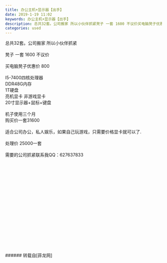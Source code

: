 ```yaml
---
title: 办公主机+显示器【出手】
date: 2019-1-19 11:02
keywords: 办公主机+显示器【出手】
description: 总共32套。公司搬家 所以小伙伴抓紧凳子 一套 1600 不议价买电脑凳子优惠价 800I5-7400四核处理器DDR48G内存1T硬盘亮机显卡 非游戏显卡20寸显示器+鼠标+键盘机子使用三个月购买价一套31600适合公司办公，私人娱乐，如果自己玩游戏，只需要价格显卡就可以了.处理价 25000一套需要的公司抓紧联系我QQ：627637833
categories: used
---
```

<td class="t_f" id="postmessage_2738443">

总共32套。公司搬家 所以小伙伴抓紧<br/>
<br/>
凳子 一套 1600 不议价<br/>
<br/>
买电脑凳子优惠价 800<br/>
<br/>
I5-7400四核处理器<br/>
DDR48G内存<br/>
1T硬盘<br/>
亮机显卡 非游戏显卡<br/>
20寸显示器+鼠标+键盘<br/>
<br/>
机子使用三个月<br/>
购买价一套31600<br/>
<br/>
适合公司办公，私人娱乐，如果自己玩游戏，只需要价格显卡就可以了.<br/>
<br/>
处理价 25000一套<br/>
<br/>
需要的公司抓紧联系我QQ：627637833<br/>
<br/>
<br/>
<img alt="" border="0" class="zoom" data-cf-modified-dfb6a90b91d527a49ca361af-="" file="http://www.flw.ph/data/appbyme/upload/image/201901/19/d5UKNHYda6S3.jpg" id="aimg_Y7vh7" lazyloadthumb="1" onclick="" onmouseover="" src="http://www.flw.ph/data/appbyme/upload/image/201901/19/d5UKNHYda6S3.jpg"/><br/>
<br/>
<img alt="" border="0" class="zoom" data-cf-modified-dfb6a90b91d527a49ca361af-="" file="http://www.flw.ph/data/appbyme/upload/image/201901/19/WIOtxbkB5sMo.jpg" id="aimg_IdW61" lazyloadthumb="1" onclick="" onmouseover="" src="http://www.flw.ph/data/appbyme/upload/image/201901/19/WIOtxbkB5sMo.jpg"/><br/>
<br/>
<br/>
<br/>
<br/>
<br/>
<br/>
<img alt="" border="0" class="zoom" data-cf-modified-dfb6a90b91d527a49ca361af-="" file="http://www.flw.ph/data/appbyme/upload/image/201901/19/UOPliqwsY2K7.jpg" id="aimg_gP6M3" lazyloadthumb="1" onclick="" onmouseover="" src="http://www.flw.ph/data/appbyme/upload/image/201901/19/UOPliqwsY2K7.jpg"/><br/>
<br/>
<img alt="" border="0" class="zoom" data-cf-modified-dfb6a90b91d527a49ca361af-="" file="http://www.flw.ph/data/appbyme/upload/image/201901/19/WPxLOiEgPale.jpg" id="aimg_J4aVQ" lazyloadthumb="1" onclick="" onmouseover="" src="http://www.flw.ph/data/appbyme/upload/image/201901/19/WPxLOiEgPale.jpg"/><br/>
<br/>
<img alt="" border="0" class="zoom" data-cf-modified-dfb6a90b91d527a49ca361af-="" file="http://www.flw.ph/data/appbyme/upload/image/201901/19/zRds3lpvPANT.jpg" id="aimg_oT9uA" lazyloadthumb="1" onclick="" onmouseover="" src="http://www.flw.ph/data/appbyme/upload/image/201901/19/zRds3lpvPANT.jpg"/><br/>
<br/>
<img alt="" border="0" class="zoom" data-cf-modified-dfb6a90b91d527a49ca361af-="" file="http://www.flw.ph/data/appbyme/upload/image/201901/19/GdI6AS6vsMPA.jpg" id="aimg_AQ4J4" lazyloadthumb="1" onclick="" onmouseover="" src="http://www.flw.ph/data/appbyme/upload/image/201901/19/GdI6AS6vsMPA.jpg"/><br/>
<br/>
<img alt="" border="0" class="zoom" data-cf-modified-dfb6a90b91d527a49ca361af-="" file="http://www.flw.ph/data/appbyme/upload/image/201901/19/UxxTaRdwh4ct.jpg" id="aimg_o7Ker" lazyloadthumb="1" onclick="" onmouseover="" src="http://www.flw.ph/data/appbyme/upload/image/201901/19/UxxTaRdwh4ct.jpg"/><br/>
<br/>
<img alt="" border="0" class="zoom" data-cf-modified-dfb6a90b91d527a49ca361af-="" file="http://www.flw.ph/data/appbyme/upload/image/201901/19/CllcYsvWIah0.jpg" id="aimg_l77v8" lazyloadthumb="1" onclick="" onmouseover="" src="http://www.flw.ph/data/appbyme/upload/image/201901/19/CllcYsvWIah0.jpg"/><br/>
<br/>
<br/>
<br/>
</td>
###### 转载自[菲龙网]